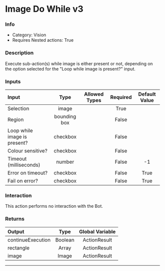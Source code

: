 # Image Do While v3

### Info

- Category: Vision
- Requires Nested actions: True


### Description
Execute sub-action(s) while image is either present or not, depending on the option selected for the "Loop while image is present?" input.


### Inputs

| Input | Type | Allowed Types | Required |  Default Value |
| :--- | :---: | :---: | :---: | :---: |
| Selection | image |  | True |  |
| Region | bounding box |  | False |  |
| Loop while image is present? | checkbox |  | False |  |
| Colour sensitive? | checkbox |  | False |  |
| Timeout (milliseconds) | number |  | False | -1 |
| Error on timeout? | checkbox |  | False | True |
| Fail on error? | checkbox |  | False | True |


### Interaction
This action performs no interaction with the Bot.

### Returns

| Output | Type | Global Variable |
| :--- | :---: | :---: |
| continueExecution | Boolean | ActionResult |
| rectangle | Array | ActionResult |
| image | Image | ActionResult |

---
